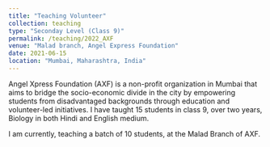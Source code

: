 ```yaml
---
title: "Teaching Volunteer"
collection: teaching
type: "Seconday Level (Class 9)"
permalink: /teaching/2022_AXF
venue: "Malad branch, Angel Express Foundation"
date: 2021-06-15
location: "Mumbai, Maharashtra, India"
---
```


Angel Xpress Foundation (AXF) is a non-profit organization in Mumbai that aims to bridge the socio-economic divide in the city by empowering students from disadvantaged backgrounds through education and volunteer-led initiatives. I have taught 15 students in class 9, over two years, Biology in both Hindi and English medium. 

I am currently, teaching a batch of 10 students, at the Malad Branch of AXF.

